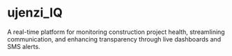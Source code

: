 # ujenzi_IQ
A real-time platform for monitoring construction project health, streamlining communication, and enhancing transparency through live dashboards and SMS alerts.
